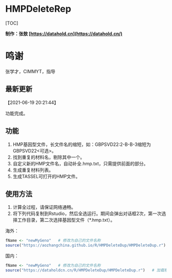 # HMPDeleteRep

[TOC]

**制作：张敖 [https://datahold.cn](https://datahold.cn/)** 

# 鸣谢

张学才，CIMMYT，指导

## 最新更新

【2021-06-19 20:21:44】

功能完成。

## 功能

1. HMP基因型文件，长文件名的缩短，如：GBPSVD22:2-B-B-3缩短为GBPSVD22<可选>。
2. 找到重复的材料名，剔除其中一个。
3. 自定义新的HMP文件名，自动补全.hmp.txt，只需提供前面的部分。
4. 生成重复材料列表。
5. 生成TASSEL可打开的HMP文件。

## 使用方法

1. 计算全过程，请保证网络通畅。
2. 将下列代码复制到Rstudio，然后全选运行。期间会弹出对话框2次，第一次选择工作目录，第二次选择基因型文件（*.hmp.txt）。

海外：

```R
fName <- "newMyGeno"   # 修改为自己的文件名称
source("https://aozhangchina.github.io/R/HMPDeleteDup/HMPDeleteDup.r")   # 加载程序文件，需要联网
```

国内：

```R
fName <- "newMyGeno"   # 修改为自己的文件名称
source("https://dataholdcn.cn/R/HMPDeleteDup/HMPDeleteDup.r")   # 加载程序文件，需要联网
```

